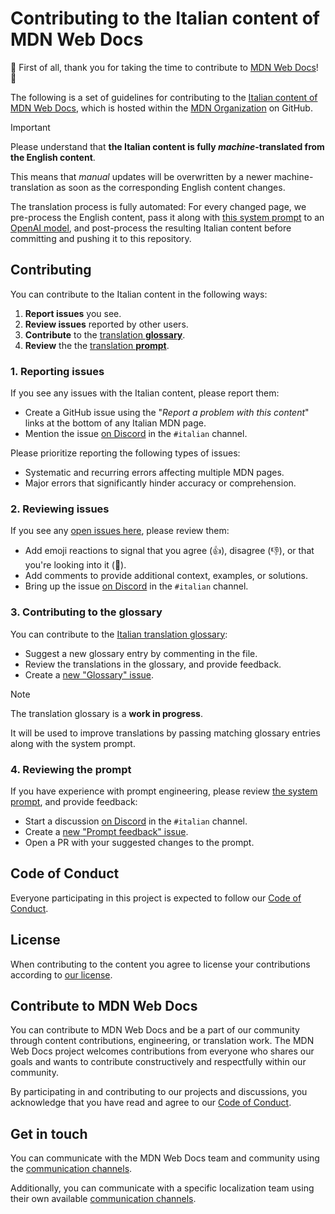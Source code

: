 # Contributing to the Italian content of MDN Web Docs

:tada: First of all, thank you for taking the time to contribute to [MDN Web Docs](https://developer.mozilla.org)! :tada:

The following is a set of guidelines for contributing to the [Italian content of MDN Web Docs](https://github.com/mdn/translated-content-it), which is hosted within the [MDN Organization](https://github.com/mdn) on GitHub.

> [!IMPORTANT]
> Please understand that **the Italian content is fully _machine_-translated from the English content**.
>
> This means that _manual_ updates will be overwritten by a newer machine-translation as soon as the corresponding English content changes.
>
> The translation process is fully automated: For every changed page, we pre-process the English content, pass it along with [this system prompt][prompt] to an [OpenAI model](https://platform.openai.com/docs/models), and post-process the resulting Italian content before committing and pushing it to this repository.

## Contributing

You can contribute to the Italian content in the following ways:

1. **Report issues** you see.
2. **Review issues** reported by other users.
3. **Contribute** to the [translation **glossary**][glossary].
4. **Review** the the [translation **prompt**][prompt].

### 1. Reporting issues

If you see any issues with the Italian content, please report them:

- Create a GitHub issue using the "_Report a problem with this content_" links at the bottom of any Italian MDN page.
- Mention the issue [on Discord][discord] in the `#italian` channel.

Please prioritize reporting the following types of issues:

- Systematic and recurring errors affecting multiple MDN pages.
- Major errors that significantly hinder accuracy or comprehension.

### 2. Reviewing issues

If you see any [open issues here](https://github.com/mdn/translated-content-it/issues), please review them:

- Add emoji reactions to signal that you agree (👍), disagree (👎), or that you're looking into it (👀).
- Add comments to provide additional context, examples, or solutions.
- Bring up the issue [on Discord][discord] in the `#italian` channel.

### 3. Contributing to the glossary

You can contribute to the [Italian translation glossary][glossary]:

- Suggest a new glossary entry by commenting in the file.
- Review the translations in the glossary, and provide feedback.
- Create a [new "Glossary" issue](https://github.com/mdn/translated-content-it/issues/new?template=bug.yml&title=Glossary+-+<SUMMARIZE+THE+PROBLEM>).

> [!NOTE]
> The translation glossary is a **work in progress**.
>
> It will be used to improve translations by passing matching glossary entries along with the system prompt.

### 4. Reviewing the prompt

If you have experience with prompt engineering, please review [the system prompt][prompt], and provide feedback:

- Start a discussion [on Discord][discord] in the `#italian` channel.
- Create a [new "Prompt feedback" issue](https://github.com/mdn/translated-content-it/issues/new?template=bug.yml&title=Prompt+feedback+-+<SUMMARIZE+THE+PROBLEM>).
- Open a PR with your suggested changes to the prompt.

## Code of Conduct

Everyone participating in this project is expected to follow our [Code of Conduct](CODE_OF_CONDUCT.md).

## License

When contributing to the content you agree to license your contributions according to [our license](LICENSE.md).

## Contribute to MDN Web Docs

You can contribute to MDN Web Docs and be a part of our community through content contributions, engineering, or translation work.
The MDN Web Docs project welcomes contributions from everyone who shares our goals and wants to contribute constructively and respectfully within our community.

By participating in and contributing to our projects and discussions, you acknowledge that you have read and agree to our [Code of Conduct](CODE_OF_CONDUCT.md).

## Get in touch

You can communicate with the MDN Web Docs team and community using the [communication channels][main communication].

Additionally, you can communicate with a specific localization team using their own available [communication channels][localization communication].

[discord]: https://mdn.dev/discord
[glossary]: https://github.com/mdn/translated-content-it/pull/5
[prompt]: ./files/it/PROMPT.md
[main communication]: https://developer.mozilla.org/docs/MDN/Community/Communication_channels
[localization communication]: https://developer.mozilla.org/docs/MDN/Community/Contributing/Translated_content
